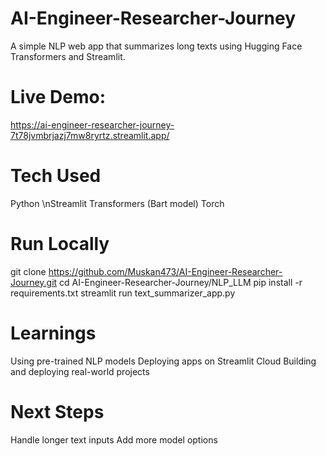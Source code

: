# AI-Engineer-Researcher-Journey
A simple NLP web app that summarizes long texts using Hugging Face Transformers and Streamlit.

# Live Demo:
https://ai-engineer-researcher-journey-7t78jvmbrjazj7mw8ryrtz.streamlit.app/

# Tech Used
Python
 \nStreamlit
 Transformers (Bart model)
 Torch

# Run Locally

git clone https://github.com/Muskan473/AI-Engineer-Researcher-Journey.git
cd AI-Engineer-Researcher-Journey/NLP_LLM
pip install -r requirements.txt
streamlit run text_summarizer_app.py

# Learnings
Using pre-trained NLP models
Deploying apps on Streamlit Cloud
Building and deploying real-world projects

# Next Steps
Handle longer text inputs
Add more model options

